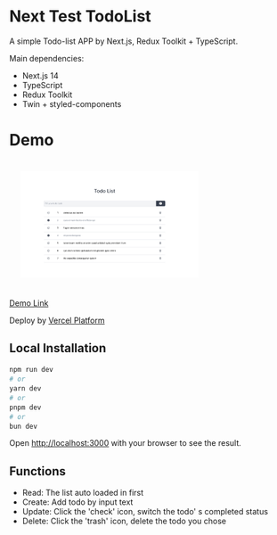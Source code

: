 # Next Test TodoList

A simple Todo-list APP by Next.js, Redux Toolkit + TypeScript.

Main dependencies:
  - Next.js 14
  - TypeScript
  - Redux Toolkit
  - Twin + styled-components


# Demo

<img src="public/screenshot/cover.png" alt="drawing" style="width:320px;padding:20px;"/>

[Demo Link](https://next-test-todolist.vercel.app/)

Deploy by [Vercel Platform](https://vercel.com/new?utm_medium=default-template&filter=next.js&utm_source=create-next-app&utm_campaign=create-next-app-readme)



## Local Installation

```bash
npm run dev
# or
yarn dev
# or
pnpm dev
# or
bun dev
```

Open [http://localhost:3000](http://localhost:3000) with your browser to see the result.


## Functions

- Read: The list auto loaded in first
- Create: Add todo by input text
- Update: Click the 'check' icon, switch the todo' s completed status
- Delete: Click the 'trash' icon, delete the todo you chose
